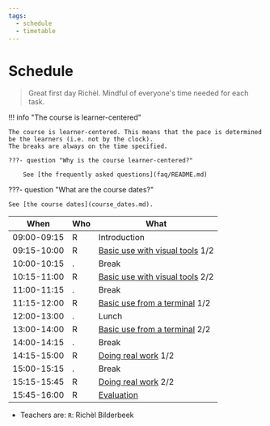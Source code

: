 ```yaml
---
tags:
  - schedule
  - timetable
---
```


# Schedule


> Great first day Richèl. Mindful of everyone's time needed for each task.

!!! info "The course is learner-centered"

    The course is learner-centered. This means that the pace is determined
    be the learners (i.e. not by the clock).
    The breaks are always on the time specified.

    ???- question "Why is the course learner-centered?"

        See [the frequently asked questions](faq/README.md)

???- question "What are the course dates?"

    See [the course dates](course_dates.md).

When       |Who|What
-----------|---|-----------------
09:00-09:15|R  |Introduction
09:15-10:00|R  |[Basic use with visual tools](sessions/introduction_visual.md) 1/2
10:00-10:15|.  |Break
10:15-11:00|R  |[Basic use with visual tools](sessions/introduction_visual.md) 2/2
11:00-11:15|.  |Break
11:15-12:00|R  |[Basic use from a terminal](sessions/introduction_terminal.md) 1/2
12:00-13:00|.  |Lunch
13:00-14:00|R  |[Basic use from a terminal](sessions/introduction_terminal.md) 2/2
14:00-14:15|.  |Break
14:15-15:00|R  |[Doing real work](sessions/introduction_real_work.md) 1/2
15:00-15:15|.  |Break
15:15-15:45|R  |[Doing real work](sessions/introduction_real_work.md) 2/2
15:45-16:00|R  |[Evaluation](evaluation.md)

- Teachers are: `R`: Richèl Bilderbeek

<!-- markdownlint-enable MD013 -->

